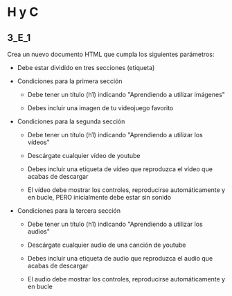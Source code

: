 # H y C

## 3_E_1

Crea un nuevo documento HTML que cumpla los siguientes parámetros:

- Debe estar dividido en tres secciones (etiqueta)

- Condiciones para la primera sección

    * Debe tener un título (h1) indicando "Aprendiendo a utilizar imágenes"

    * Debes incluir una imagen de tu videojuego favorito
    

- Condiciones para la segunda sección

    * Debe tener un título (h1) indicando "Aprendiendo a utilizar los vídeos"

    * Descárgate cualquier vídeo de youtube

    * Debes incluir una etiqueta de vídeo que reproduzca el vídeo que acabas de descargar

    * El vídeo debe mostrar los controles, reproducirse automáticamente y en bucle, PERO inicialmente debe estar sin sonido

- Condiciones para la tercera sección

    * Debe tener un título (h1) indicando "Aprendiendo a utilizar los audios"

    * Descárgate cualquier audio de una canción de youtube

    * Debes incluir una etiqueta de audio que reproduzca el audio que acabas de descargar

    * El audio debe mostrar los controles, reproducirse automáticamente y en bucle